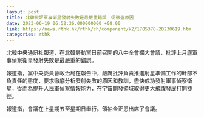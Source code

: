 ```yaml
---
layout: post
title: 北韓批評軍事衛星發射失敗是最嚴重錯誤　促徹查原因
date: 2023-06-19 06:52:36.000000000 +08:00
link: https://news.rthk.hk/rthk/ch/component/k2/1705378-20230619.htm
categories: rthk
---
```


北韓中央通訊社報道，在北韓勞動黨日前召開的八中全會擴大會議，批評上月底軍事偵察衛星發射失敗是最嚴重的錯誤。

報道指，黨中央委員會政治局在報告中，嚴厲批評負責推進射星準備工作的幹部不負責任的態度，要求徹底分析發射失敗的原因和教訓，盡快成功發射軍事偵察衛星，從而為提升人民軍偵察情報能力，在宇宙開發領域取得更大飛躍發展打開捷徑。

報道指，會議在上星期五至星期日舉行。領袖金正恩出席了會議。
